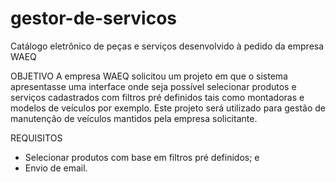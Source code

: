 # gestor-de-servicos
Catálogo eletrônico de peças e serviços desenvolvido à pedido da empresa WAEQ

OBJETIVO
A empresa WAEQ solicitou um projeto em que o sistema apresentasse uma interface onde seja possível selecionar produtos e serviços cadastrados com filtros pré definidos tais como montadoras e modelos de veículos por exemplo.
Este projeto será utilizado para gestão de manutenção de veículos mantidos pela empresa solicitante.

REQUISITOS
- Selecionar produtos com base em filtros pré definidos; e
- Envio de email.
